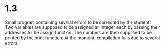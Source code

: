 # 1.3
Small program containing several errors to be corrected by the student. 
Two variables are supposed to be assigned an integer each by passing their addresses to the assign function. 
The numbers are then supposed to be printed by the print function. At the moment, compilation fails due to several errors.
